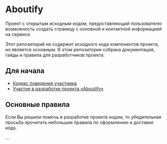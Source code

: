 # Aboutify
Проект с открытым исходным кодом, предоставляющий пользователю возможность создать страницу с основной и контактной информацией на сервисе.

Этот репозиторий не содержит исходного кода компонентов проекта, но является основным. В этом репозитории собрана документация, гайды и правила для разработчиков проекта.

## Для начала
- [Кодекс поведения участника](CODE_OF_CONDUCT.md)
- [Участие в разработке проекта «Aboutify»](CONTRIBUTING.md)

## Основные правила
Если Вы решили помочь в разработке проекта кодом, то убедительная просьба прочитать небольшие правила по оформлению и доставке кода.

...